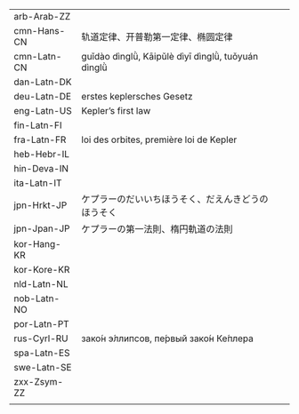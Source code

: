 | | | |
|-|-|-|
| arb-Arab-ZZ |  |  |
| cmn-Hans-CN | 轨道定律、开普勒第一定律、椭圆定律 |  |
| cmn-Latn-CN | guǐdào dìnglǜ, Kāipǔlè dìyī dìnglǜ, tuǒyuán dìnglǜ |  |
| dan-Latn-DK |  |  |
| deu-Latn-DE | erstes keplersches Gesetz |  |
| eng-Latn-US | Kepler’s first law |  |
| fin-Latn-FI |  |  |
| fra-Latn-FR | loi des orbites, première loi de Kepler |  |
| heb-Hebr-IL |  |  |
| hin-Deva-IN |  |  |
| ita-Latn-IT |  |  |
| jpn-Hrkt-JP | ケプラーのだいいちほうそく、だえんきどうのほうそく |  |
| jpn-Jpan-JP | ケプラーの第一法則、楕円軌道の法則 |  |
| kor-Hang-KR |  |  |
| kor-Kore-KR |  |  |
| nld-Latn-NL |  |  |
| nob-Latn-NO |  |  |
| por-Latn-PT |  |  |
| rus-Cyrl-RU | зако́н э́ллипсов, пе́рвый зако́н Ке́плера |  |
| spa-Latn-ES |  |  |
| swe-Latn-SE |  |  |
| zxx-Zsym-ZZ |  |  |
|  |  |  |
